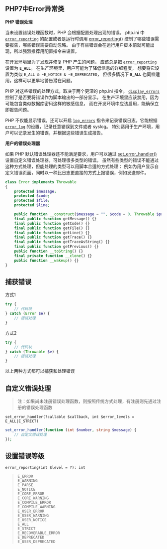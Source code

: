 ## PHP7中Error异常类

**PHP 错误处理**

当未设置错误处理函数时，PHP 会根据配置处理出现的错误。 php.ini 中 [`error_reporting`](https://www.php.net/manual/zh/errorfunc.configuration.php#ini.error-reporting) 的配置或者是运行时调用 [error_reporting()](https://www.php.net/manual/zh/function.error-reporting.php) 控制了哪些错误需要报告，哪些错误需要自动忽略。 由于有些错误会在运行用户脚本前就可能出现，所以强烈推荐用配置指令来设置。

在开发环境里为了发现并修复 PHP 产生的问题， 应该总是把 [`error_reporting`](https://www.php.net/manual/zh/errorfunc.configuration.php#ini.error-reporting) 设置为 **`E_ALL`**。 在生产环境里，用户可能为了降低信息的详细程度， 想要将它设置为类似 `E_ALL & ~E_NOTICE & ~E_DEPRECATED`， 但很多情况下 **`E_ALL`** 也同样适用，这样可以更早地警告潜在问题。

PHP 对这些错误的处理方式，取决于两个更深的 php.ini 指令。 [`display_errors`](https://www.php.net/manual/zh/errorfunc.configuration.php#ini.display-errors) 控制了是否要将错误作为脚本输出的一部分显示。 在生产环境里应该禁用，因为可能包含类似数据库密码这样的敏感信息， 而在开发环境中应该启用，能确保立即报告问题。

PHP 不仅能显示错误，还可以开启 [`log_errors`](https://www.php.net/manual/zh/errorfunc.configuration.php#ini.log-errors) 指令来记录错误日志。它能根据 [`error_log`](https://www.php.net/manual/zh/errorfunc.configuration.php#ini.error-log) 的设置，记录任意错误到文件或者 syslog。 特别适用于生产环境，用户可以记录发生的错误，并根据这些错误生成报告。

**用户的错误处理器**

如果 PHP 默认错误处理器还不能满足要求，用户可以通过 [set_error_handler()](https://www.php.net/manual/zh/function.set-error-handler.php) 设置自定义错误处理器，可处理很多类型的错误。 虽然有些类型的错误不能通过这种方式处理，但能处理的类型可以用脚本合适的方式处理： 例如为用户显示自定义错误页面，同时以一种比日志更直接的方式上报错误，例如发送邮件。

```php
class Error implements Throwable
{
    protected $message;
    protected $code;
    protected $file;
    protected $line;

    public function __construct($message = "", $code = 0, Throwable $previous = null) {}
    final public function getMessage() {}
    final public function getCode() {}
    final public function getFile() {}
    final public function getLine() {}
    final public function getTrace() {}
    final public function getTraceAsString() {}
    final public function getPrevious() {}
    public function __toString() {}
    final private function __clone() {}
    public function __wakeup() {}
}
```

## 捕获错误

方式1

```php
try {
    // 代码块
} catch (Error $e) {
    // 错误处理
}
```

方式2

```php
try {
    // 代码块
} catch (Throwable $e) {
    // 错误处理
}
```

以上两种方式都可以捕获和处理错误



## 自定义错误处理

> 注：如果尚未注册错误处理函数，则按照传统方式处理，有注册则先通过注册的错误处理函数

```
set_error_handler(?callable $callback, int $error_levels = E_ALL|E_STRICT)
```

```php
set_error_handler(function (int $number, string $message) {
    // 自定义错误处理
});
```



## 设置错误等级

```
error_reporting(int $level = ?): int
```

> ```
> E_ERROR
> E_WARNING
> E_PARSE
> E_NOTICE
> E_CORE_ERROR
> E_CORE_WARNING
> E_COMPILE_ERROR
> E_COMPILE_WARNING
> E_USER_ERROR
> E_USER_WARNING
> E_USER_NOTICE
> E_ALL
> E_STRICT
> E_RECOVERABLE_ERROR
> E_DEPRECATED
> E_USER_DEPRECATED
> ```